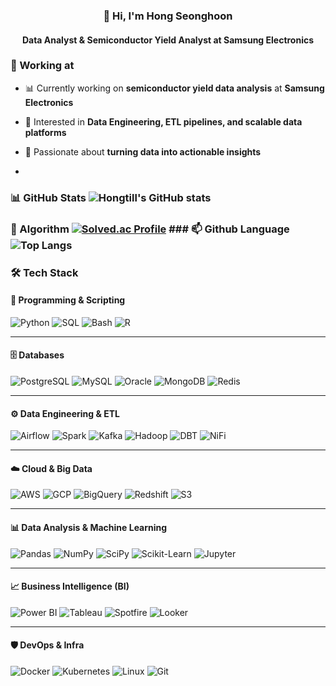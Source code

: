 <!-- Header -->
<h3 align="center">👋 Hi, I'm Hong Seonghoon</h3>
<h4 align="center">Data Analyst & Semiconductor Yield Analyst at Samsung Electronics</h4>

### 💼 Working at
- 📊 Currently working on **semiconductor yield data analysis** at **Samsung Electronics**
- 🔧 Interested in **Data Engineering, ETL pipelines, and scalable data platforms**
- 🚀 Passionate about **turning data into actionable insights**

- 

### 📊 GitHub Stats ![Hongtill's GitHub stats](https://github-readme-stats.vercel.app/api?username=Hongtill&show_icons=true&theme=dark)
### 🧩 Algorithm [![Solved.ac Profile](http://mazassumnida.wtf/api/generate_badge?boj=dbsg0922)](https://solved.ac/dbsg0922) ### 📫 Github Language ![Top Langs](https://github-readme-stats.vercel.app/api/top-langs/?username=Hongtill&layout=compact&theme=dark)

### 🛠 Tech Stack

#### 🚀 Programming & Scripting
![Python](https://img.shields.io/badge/Python-3776AB?style=for-the-badge&logo=python&logoColor=white)
![SQL](https://img.shields.io/badge/SQL-025E8C?style=for-the-badge&logo=postgresql&logoColor=white)
![Bash](https://img.shields.io/badge/Bash-4EAA25?style=for-the-badge&logo=gnubash&logoColor=white)
![R](https://img.shields.io/badge/R-276DC3?style=for-the-badge&logo=r&logoColor=white)

---

#### 🗄 Databases
![PostgreSQL](https://img.shields.io/badge/PostgreSQL-4169E1?style=for-the-badge&logo=postgresql&logoColor=white)
![MySQL](https://img.shields.io/badge/MySQL-005C84?style=for-the-badge&logo=mysql&logoColor=white)
![Oracle](https://img.shields.io/badge/Oracle-F80000?style=for-the-badge&logo=oracle&logoColor=white)
![MongoDB](https://img.shields.io/badge/MongoDB-4EA94B?style=for-the-badge&logo=mongodb&logoColor=white)
![Redis](https://img.shields.io/badge/Redis-DC382D?style=for-the-badge&logo=redis&logoColor=white)

---

#### ⚙️ Data Engineering & ETL
![Airflow](https://img.shields.io/badge/Apache_Airflow-017CEE?style=for-the-badge&logo=apacheairflow&logoColor=white)
![Spark](https://img.shields.io/badge/Apache_Spark-E25A1C?style=for-the-badge&logo=apachespark&logoColor=white)
![Kafka](https://img.shields.io/badge/Apache_Kafka-231F20?style=for-the-badge&logo=apachekafka&logoColor=white)
![Hadoop](https://img.shields.io/badge/Hadoop-66CCFF?style=for-the-badge&logo=apachehadoop&logoColor=black)
![DBT](https://img.shields.io/badge/dbt-FF694B?style=for-the-badge&logo=dbt&logoColor=white)
![NiFi](https://img.shields.io/badge/Apache%20NiFi-0E83C8?style=for-the-badge&logo=apache&logoColor=white)

---

#### ☁️ Cloud & Big Data
![AWS](https://img.shields.io/badge/AWS-FF9900?style=for-the-badge&logo=amazonaws&logoColor=white)
![GCP](https://img.shields.io/badge/GCP-4285F4?style=for-the-badge&logo=googlecloud&logoColor=white)
![BigQuery](https://img.shields.io/badge/BigQuery-1A73E8?style=for-the-badge&logo=googlecloud&logoColor=white)
![Redshift](https://img.shields.io/badge/Amazon%20Redshift-8C4FFF?style=for-the-badge&logo=amazonredshift&logoColor=white)
![S3](https://img.shields.io/badge/Amazon_S3-569A31?style=for-the-badge&logo=amazons3&logoColor=white)

---

#### 📊 Data Analysis & Machine Learning
![Pandas](https://img.shields.io/badge/Pandas-150458?style=for-the-badge&logo=pandas&logoColor=white)
![NumPy](https://img.shields.io/badge/Numpy-013243?style=for-the-badge&logo=numpy&logoColor=white)
![SciPy](https://img.shields.io/badge/SciPy-8CAAE6?style=for-the-badge&logo=scipy&logoColor=white)
![Scikit-Learn](https://img.shields.io/badge/Scikit--Learn-F7931E?style=for-the-badge&logo=scikitlearn&logoColor=white)
![Jupyter](https://img.shields.io/badge/Jupyter-F37626?style=for-the-badge&logo=jupyter&logoColor=white)

---

#### 📈 Business Intelligence (BI)
![Power BI](https://img.shields.io/badge/PowerBI-F2C811?style=for-the-badge&logo=powerbi&logoColor=black)
![Tableau](https://img.shields.io/badge/Tableau-E97627?style=for-the-badge&logo=tableau&logoColor=white)
![Spotfire](https://img.shields.io/badge/TIBCO%20Spotfire-00A9E0?style=for-the-badge&logo=tibco&logoColor=white)
![Looker](https://img.shields.io/badge/Looker-4285F4?style=for-the-badge&logo=looker&logoColor=white)

---

#### 🛡 DevOps & Infra
![Docker](https://img.shields.io/badge/Docker-2496ED?style=for-the-badge&logo=docker&logoColor=white)
![Kubernetes](https://img.shields.io/badge/Kubernetes-326CE5?style=for-the-badge&logo=kubernetes&logoColor=white)
![Linux](https://img.shields.io/badge/Linux-FCC624?style=for-the-badge&logo=linux&logoColor=black)
![Git](https://img.shields.io/badge/Git-F05032?style=for-the-badge&logo=git&logoColor=white)



<!--
**Hongtill/Hongtill** is a ✨ _special_ ✨ repository because its `README.md` (this file) appears on your GitHub profile.

Here are some ideas to get you started:

- 🔭 I’m currently working on ...
- 🌱 I’m currently learning ...
- 👯 I’m looking to collaborate on ...
- 🤔 I’m looking for help with ...
- 💬 Ask me about ...
- 📫 How to reach me: ...
- 😄 Pronouns: ...
- ⚡ Fun fact: ...
-->
